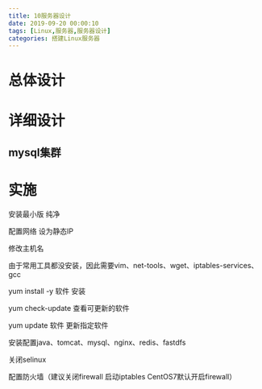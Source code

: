```yaml
---
title: 10服务器设计
date: 2019-09-20 00:00:10
tags: [Linux,服务器,服务器设计]
categories: 搭建Linux服务器
---
```

# 总体设计



# 详细设计



## mysql集群



# 实施

安装最小版 纯净

配置网络 设为静态IP

修改主机名

由于常用工具都没安装，因此需要vim、net-tools、wget、iptables-services、gcc

yum install -y 软件	安装

yum check-update	查看可更新的软件

yum update 软件		更新指定软件

安装配置java、tomcat、mysql、nginx、redis、fastdfs

关闭selinux 

配置防火墙（建议关闭firewall 启动iptables CentOS7默认开启firewall）